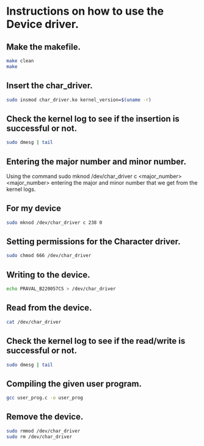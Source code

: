 # Instructions on how to use the Device driver.

## Make the makefile.

```sh
make clean
make
```

## Insert the char_driver.
```sh
sudo insmod char_driver.ko kernel_version=$(uname -r)
```

## Check the kernel log to see if the insertion is successful or not.
```sh
sudo dmesg | tail
```

## Entering the major number and minor number.
Using the command 
sudo mknod /dev/char_driver c <major_number> <major_number> 
entering the major and minor number that we get from the kernel logs.

## For my device
```sh
sudo mknod /dev/char_driver c 238 0
```

## Setting permissions for the Character driver.
```sh
sudo chmod 666 /dev/char_driver
```

## Writing to the device.
```sh
echo PRAVAL_B220057CS > /dev/char_driver
```

## Read from the device.
```sh
cat /dev/char_driver
```

## Check the kernel log to see if the read/write is successful or not.
```sh
sudo dmesg | tail
```

## Compiling the given user program.
```sh
gcc user_prog.c -o user_prog
```

## Remove the device.
```sh
sudo rmmod /dev/char_driver
sudo rm /dev/char_driver
```